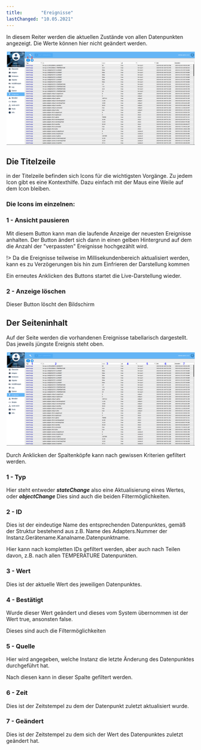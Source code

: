 ```yaml
---
title:       "Ereignisse"
lastChanged: "10.05.2021"
---
```



In diesem Reiter werden die aktuellen Zustände von allen Datenpunkten angezeigt. 
Die Werte können hier nicht geändert werden.

![Die Ereignisseite](media/ADMIN_Ereignisse_numbers.png)
 
## Die Titelzeile

in der Titelzeile befinden sich Icons für die wichtigsten Vorgänge. Zu jedem Icon gibt es eine Kontexthilfe. Dazu einfach mit der Maus eine Weile auf dem Icon bleiben.


### Die Icons im einzelnen:

### 1 - Ansicht pausieren

Mit diesem Button kann man die laufende Anzeige der neuesten Ereignisse anhalten. Der 
Button ändert sich dann in einen gelben Hintergrund auf dem die Anzahl der "verpassten" 
Ereignisse hochgezählt wird.

!> Da die Ereignisse teilweise im Millisekundenbereich aktualisiert werden, kann es zu 
Verzögerungen bis hin zum Einfrieren der Darstellung kommen

Ein erneutes Anklicken des Buttons startet die Live-Darstellung wieder.


### 2 - Anzeige löschen

Dieser Button löscht den Bildschirm


## Der Seiteninhalt

Auf der Seite werden die vorhandenen Ereignisse tabellarisch dargestellt. Das jeweils jüngste 
Ereignis steht oben.

![Die Ereignisseite](media/ADMIN_Ereignisse_numbers02.png)

Durch Anklicken der Spaltenköpfe kann nach gewissen Kriterien gefiltert werden.



### 1 - Typ

Hier steht entweder ***stateChange*** also eine Aktualisierung eines Wertes, oder ***objectChange*** Dies sind auch die beiden Filtermöglichkeiten.


### 2 - ID

Dies ist der eindeutige Name des entsprechenden Datenpunktes, gemäß der Struktur 
bestehend aus z.B. Name des Adapters.Nummer der 
Instanz.Gerätename.Kanalname.Datenpunktname.

Hier kann nach kompletten IDs gefiltert werden, aber auch nach Teilen davon, z.B. nach 
allen TEMPERATURE Datenpunkten.

 
### 3 - Wert

Dies ist der aktuelle Wert des jeweiligen Datenpunktes.


### 4 - Bestätigt

Wurde dieser Wert geändert und dieses vom System übernommen ist der Wert true, ansonsten false.

Dieses sind auch die Filtermöglichkeiten


### 5 - Quelle

Hier wird angegeben, welche Instanz die letzte Änderung des Datenpunktes durchgeführt hat.

Nach diesen kann in dieser Spalte gefiltert werden.

 

### 6 - Zeit

Dies ist der Zeitstempel zu dem der Datenpunkt zuletzt aktualisiert wurde.


### 7 - Geändert

Dies ist der Zeitstempel zu dem sich der Wert des Datenpunktes zuletzt geändert hat.
